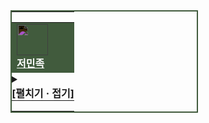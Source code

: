 <table style="width:300px;text-align:center;border:2px solid #415B3D;"><tr><td style="padding:0;">
<table>
    <tr>
        <td style="background-color:#415B3D;"><img src="https://idzogy.github.io/wiki/imgs/저민족_상징.svg" style="width:50px;filter: invert();"><br><span><b><a href="?title=저민족" style="color:#fff;">저민족</a></b></span></td>
    </tr>
    <tr><td style="padding:0;">
        <details>
        <summary><div class="td" style="border-bottom:1px solid var(--vapour);"><b>[펼치기 · 접기]</b></div></summary>
        <table>
        <tr>
            <td colspan="6">넝쿨같이 단결하여 잎맥처럼 뻗쳐나가라.<br><small>-[[아이진]]</small></td>
        </tr>
        <tr>
            <th colspan="6"><b>대표</b></th>
        </tr>
        <tr>
            <td colspan="3"><small>신</small><br>[[아이진]]</td><td colspan="3"><small>문양</small><br>[[잎과 넝쿨]]</td>
        </tr>
        <tr>
            <th colspan="6"><b>문화</b></th>
        </tr>
        <tr>
            <td colspan="2"><small>신앙</small><br>[[머즈에]]</td><td colspan="2"><small>풍습</small><br>[[혈맥공양]]<small>([[엽도]])</small></td><td colspan="2"><small>언어</small><br>[[저언어]]</td>
        </tr>
        <tr>
            <th colspan="6"><b>역사</b></th>
        </tr>
        <tr>
            <td colspan="3">[[르커숄]]</td><td colspan="3">[[저왕국]]</td>
        </tr>
        <tr>
            <th colspan="6"><b>지역</b></th>
        </tr>
        <tr>
            <td colspan="6">[[르보흠]], [[르커숄]] 등</td>
        </tr>
        </table>
        </details>
    </td></tr>
</table>
</td></tr></table>